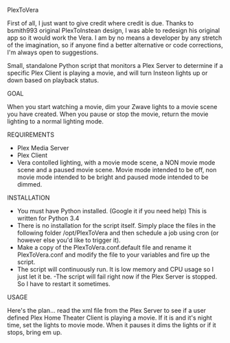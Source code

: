 PlexToVera

First of all, I just want to give credit where credit is due.  Thanks to bsmith993 original PlexToInstean design, I was able to redesign his original app so it would work the Vera.  I am by no means a developer by any stretch of the imagination, so if anyone find a better alternative or code corrections, I'm always open to suggestions.  

Small, standalone Python script that monitors a Plex Server to determine if a specific Plex Client is playing a movie, and will turn Insteon lights up or down based on playback status.

GOAL

When you start watching a movie, dim your Zwave lights to a movie scene you have created. When you pause or stop the movie, return the movie lighting to a normal lighting mode.

REQUIREMENTS

- Plex Media Server
- Plex Client
- Vera contolled lighting, with a movie mode scene,  a NON movie mode scene and a paused movie scene. Movie mode intended to be off, non movie mode intended to be bright and paused mode intended to be dimmed.

INSTALLATION

- You must have Python installed. (Google it if you need help) This is written for Python 3.4 
- There is no installation for the script itself. Simply place the files in the following folder /opt/PlexToVera and then schedule a job using cron (or however else you'd like to trigger it). 
- Make a copy of the PlexToVera.conf.default file and rename it PlexToVera.conf and modify the file to your variables and fire up the script. 
- The script will continuously run. It is low memory and CPU usage so I just let it be. -The script will fail right now if the Plex Server is stopped. So I have to restart it sometimes.

USAGE

Here's the plan... read the xml file from the Plex Server to see if a user defined Plex Home Theater Client is playing a movie. If it is and it's night time, set the lights to movie mode. When it pauses it dims the lights or if it stops, bring em up.